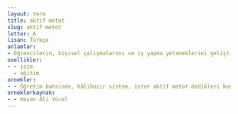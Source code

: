 ```yaml
---
layout: term
title: aktif metot
slug: aktif-metot
letter: A
lisan: Türkçe
anlamlar:
- Öğrencilerin, kişisel çalışmalarını ve iş yapma yeteneklerini geliştirmeyi sağlayan bilimsel yöntem
ozellikler:
- - isim
  - eğitim
ornekler:
- - Öğretim bahsinde, hâlihazır sistem, ister aktif metot dedikleri kendi kendine isterse öğretmen takririnden olsun, çocuğun kafasını bir bilgi küpü farz ediyor.
orneklerkaynak:
- - Hasan Âli Yücel
---
```

